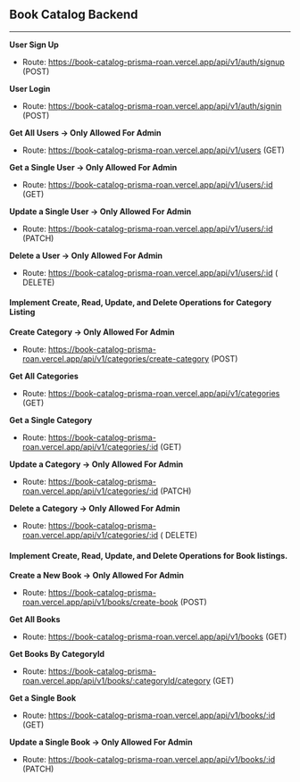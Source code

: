 ## Book Catalog Backend

---

**User Sign Up**

- Route: https://book-catalog-prisma-roan.vercel.app/api/v1/auth/signup (POST)

**User Login**

- Route: https://book-catalog-prisma-roan.vercel.app/api/v1/auth/signin (POST)

**Get All Users → Only Allowed For Admin**

- Route: https://book-catalog-prisma-roan.vercel.app/api/v1/users (GET)

**Get a Single User → Only Allowed For Admin**

- Route: https://book-catalog-prisma-roan.vercel.app/api/v1/users/:id (GET)

**Update a Single User → Only Allowed For Admin**

- Route: https://book-catalog-prisma-roan.vercel.app/api/v1/users/:id (PATCH)

**Delete a User → Only Allowed For Admin**

- Route: https://book-catalog-prisma-roan.vercel.app/api/v1/users/:id ( DELETE)

#### Implement Create, Read, Update, and Delete Operations for Category Listing

**Create Category → Only Allowed For Admin**

- Route: https://book-catalog-prisma-roan.vercel.app/api/v1/categories/create-category (POST)

**Get All Categories**

- Route: https://book-catalog-prisma-roan.vercel.app/api/v1/categories (GET)

**Get a Single Category**

- Route: https://book-catalog-prisma-roan.vercel.app/api/v1/categories/:id (GET)

**Update a Category → Only Allowed For Admin**

- Route: https://book-catalog-prisma-roan.vercel.app/api/v1/categories/:id (PATCH)

**Delete a Category → Only Allowed For Admin**

- Route: https://book-catalog-prisma-roan.vercel.app/api/v1/categories/:id ( DELETE)

#### Implement Create, Read, Update, and Delete Operations for Book listings.

**Create a New Book → Only Allowed For Admin**

- Route: https://book-catalog-prisma-roan.vercel.app/api/v1/books/create-book (POST)

**Get All Books**

- Route: https://book-catalog-prisma-roan.vercel.app/api/v1/books (GET)

**Get Books By CategoryId**

- Route: https://book-catalog-prisma-roan.vercel.app/api/v1/books/:categoryId/category (GET)

**Get a Single Book**

- Route: https://book-catalog-prisma-roan.vercel.app/api/v1/books/:id (GET)

**Update a Single Book → Only Allowed For Admin**

- Route: https://book-catalog-prisma-roan.vercel.app/api/v1/books/:id (PATCH)

